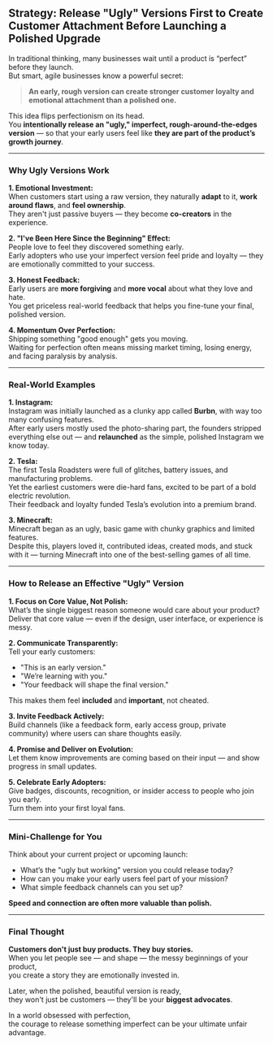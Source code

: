 ## Strategy: Release "Ugly" Versions First to Create Customer Attachment Before Launching a Polished Upgrade

In traditional thinking, many businesses wait until a product is “perfect” before they launch.  
But smart, agile businesses know a powerful secret:

> **An early, rough version can create stronger customer loyalty and emotional attachment than a polished one.**

This idea flips perfectionism on its head.  
You **intentionally release an "ugly," imperfect, rough-around-the-edges version** — so that your early users feel like **they are part of the product’s growth journey**.

---

### Why Ugly Versions Work

**1. Emotional Investment:**  
When customers start using a raw version, they naturally **adapt** to it, **work around flaws**, and **feel ownership**.  
They aren't just passive buyers — they become **co-creators** in the experience.

**2. "I've Been Here Since the Beginning" Effect:**  
People love to feel they discovered something early.  
Early adopters who use your imperfect version feel pride and loyalty — they are emotionally committed to your success.

**3. Honest Feedback:**  
Early users are **more forgiving** and **more vocal** about what they love and hate.  
You get priceless real-world feedback that helps you fine-tune your final, polished version.

**4. Momentum Over Perfection:**  
Shipping something "good enough" gets you moving.  
Waiting for perfection often means missing market timing, losing energy, and facing paralysis by analysis.

---

### Real-World Examples

**1. Instagram:**  
Instagram was initially launched as a clunky app called **Burbn**, with way too many confusing features.  
After early users mostly used the photo-sharing part, the founders stripped everything else out — and **relaunched** as the simple, polished Instagram we know today.

**2. Tesla:**  
The first Tesla Roadsters were full of glitches, battery issues, and manufacturing problems.  
Yet the earliest customers were die-hard fans, excited to be part of a bold electric revolution.  
Their feedback and loyalty funded Tesla’s evolution into a premium brand.

**3. Minecraft:**  
Minecraft began as an ugly, basic game with chunky graphics and limited features.  
Despite this, players loved it, contributed ideas, created mods, and stuck with it — turning Minecraft into one of the best-selling games of all time.

---

### How to Release an Effective "Ugly" Version

**1. Focus on Core Value, Not Polish:**  
What’s the single biggest reason someone would care about your product?  
Deliver that core value — even if the design, user interface, or experience is messy.

**2. Communicate Transparently:**  
Tell your early customers:  
- "This is an early version."  
- "We’re learning with you."  
- "Your feedback will shape the final version."

This makes them feel **included** and **important**, not cheated.

**3. Invite Feedback Actively:**  
Build channels (like a feedback form, early access group, private community) where users can share thoughts easily.

**4. Promise and Deliver on Evolution:**  
Let them know improvements are coming based on their input — and show progress in small updates.

**5. Celebrate Early Adopters:**  
Give badges, discounts, recognition, or insider access to people who join you early.  
Turn them into your first loyal fans.

---

### Mini-Challenge for You

Think about your current project or upcoming launch:

- What’s the "ugly but working" version you could release today?
- How can you make your early users feel part of your mission?
- What simple feedback channels can you set up?

**Speed and connection are often more valuable than polish.**

---

### Final Thought

**Customers don't just buy products. They buy stories.**  
When you let people see — and shape — the messy beginnings of your product,  
you create a story they are emotionally invested in.

Later, when the polished, beautiful version is ready,  
they won't just be customers — they'll be your **biggest advocates**.

In a world obsessed with perfection,  
the courage to release something imperfect can be your ultimate unfair advantage.
